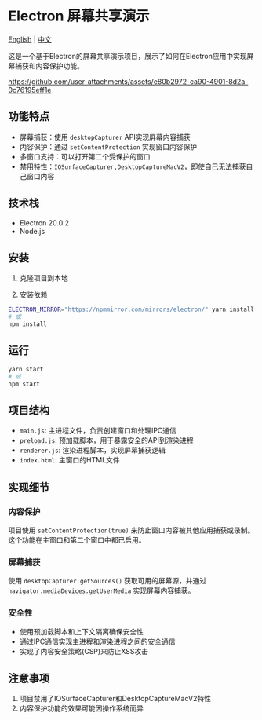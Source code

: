 # Electron 屏幕共享演示

[English](README.md) | [中文](README.cn.md)

这是一个基于Electron的屏幕共享演示项目，展示了如何在Electron应用中实现屏幕捕获和内容保护功能。

https://github.com/user-attachments/assets/e80b2972-ca90-4901-8d2a-0c76195eff1e

## 功能特点

- 屏幕捕获：使用 `desktopCapturer` API实现屏幕内容捕获
- 内容保护：通过 `setContentProtection` 实现窗口内容保护
- 多窗口支持：可以打开第二个受保护的窗口
- 禁用特性：`IOSurfaceCapturer,DesktopCaptureMacV2`，即使自己无法捕获自己窗口内容

## 技术栈

- Electron 20.0.2
- Node.js

## 安装

1. 克隆项目到本地

2. 安装依赖
```bash
ELECTRON_MIRROR="https://npmmirror.com/mirrors/electron/" yarn install
# 或
npm install
```

## 运行

```bash
yarn start
# 或
npm start
```

## 项目结构

- `main.js`: 主进程文件，负责创建窗口和处理IPC通信
- `preload.js`: 预加载脚本，用于暴露安全的API到渲染进程
- `renderer.js`: 渲染进程脚本，实现屏幕捕获逻辑
- `index.html`: 主窗口的HTML文件

## 实现细节

### 内容保护

项目使用 `setContentProtection(true)` 来防止窗口内容被其他应用捕获或录制。这个功能在主窗口和第二个窗口中都已启用。

### 屏幕捕获

使用 `desktopCapturer.getSources()` 获取可用的屏幕源，并通过 `navigator.mediaDevices.getUserMedia` 实现屏幕内容捕获。

### 安全性

- 使用预加载脚本和上下文隔离确保安全性
- 通过IPC通信实现主进程和渲染进程之间的安全通信
- 实现了内容安全策略(CSP)来防止XSS攻击

## 注意事项

1. 项目禁用了IOSurfaceCapturer和DesktopCaptureMacV2特性
2. 内容保护功能的效果可能因操作系统而异

